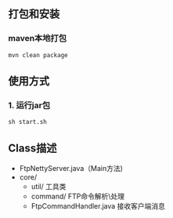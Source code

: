 ## 打包和安装

### maven本地打包

`mvn clean package`

## 使用方式

### 1. 运行jar包

```shell
sh start.sh
```

###  

## Class描述

- FtpNettyServer.java（Main方法)
- core/
  - util/ 工具类
  - command/ FTP命令解析\处理
  - FtpCommandHandler.java 接收客户端消息

